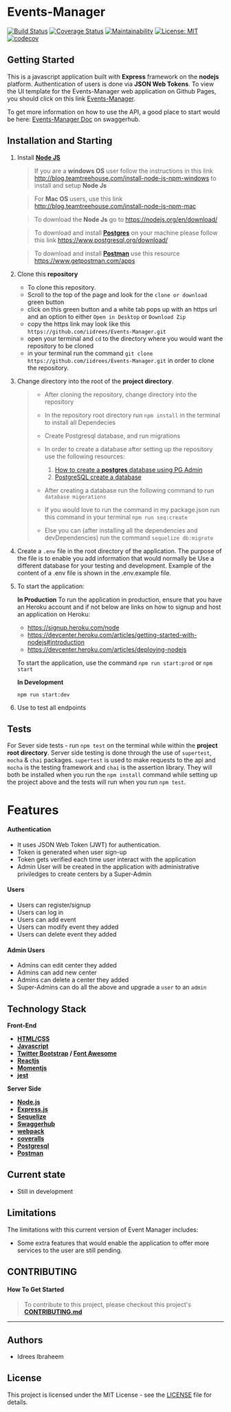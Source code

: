 # Events-Manager

[![Build Status](https://travis-ci.org/iidrees/Events-Manager.svg?branch=develop)](https://travis-ci.org/iidrees/Events-Manager)
[![Coverage Status](https://coveralls.io/repos/github/iidrees/Events-Manager/badge.svg?branch=develop)](https://coveralls.io/github/iidrees/Events-Manager?branch=develop)
[![Maintainability](https://api.codeclimate.com/v1/badges/507b075d1aa0f1e22e24/maintainability)](https://codeclimate.com/github/iidrees/Events-Manager/maintainability)
[![License: MIT](https://img.shields.io/badge/License-MIT-yellow.svg)](https://opensource.org/licenses/MIT)
[![codecov](https://codecov.io/gh/iidrees/Events-Manager/branch/develop/graph/badge.svg)](https://codecov.io/gh/iidrees/Events-Manager)

## Getting Started

This is a javascript application built with **Express** framework on the **nodejs** platform. Authentication of users is done via **JSON Web Tokens**.
To view the UI template for the Events-Manager web application on Github Pages, you should click on this link [Events-Manager](https://iidrees.github.io/Events-Manager/template/landing.html).

To get more information on how to use the API, a good place to start would be here: [Events-Manager Doc](https://events-manager-cp.herokuapp.com/api-docs/) on swaggerhub.

## Installation and Starting

1.  Install [**Node JS**](https://nodejs.org/en/)

    > If you are a **windows OS** user follow the instructions in this link
    > http://blog.teamtreehouse.com/install-node-js-npm-windows to install and setup **Node Js**

    > For **Mac OS** users, use this link http://blog.teamtreehouse.com/install-node-js-npm-mac

    > To download the **Node Js** go to https://nodejs.org/en/download/

    > To download and install [**Postgres**](https://www.postgresql.org/) on your machine please follow this link https://www.postgresql.org/download/

    > To download and install [**Postman**](https://www.getpostman.com/) use this resource https://www.getpostman.com/apps

2.  Clone this **repository**

    * To clone this repository.
    * Scroll to the top of the page and look for the `clone or download` green button
    * click on this green button and a white tab pops up with an https url and an option to either `Open in Desktop` or `Download Zip`
    * copy the https link may look like this `https://github.com/iidrees/Events-Manager.git`
    * open your terminal and `cd` to the directory where you would want the repository to be cloned
    * in your terminal run the command `git clone https://github.com/iidrees/Events-Manager.git` in order to clone the repository.

3.  Change directory into the root of the **project directory**.

    > * After cloning the repository, change directory into the repository
    > * In the repository root directory run `npm install` in the terminal to install all Dependecies
    > * Create Postgresql database, and run migrations
    > * In order to create a database after setting up the repository use the following resources:
    >
    >   1.  [How to create a **postgres** database using PG Admin](https://stackoverflow.com/questions/8200917/postgresql-create-a-new-db-through-pgadmin-ui)
    >   2.  [PostgreSQL create a database](http://www.postgresqltutorial.com/postgresql-create-database/)
    >
    > * After creating a database run the following command to run `database migerations`
    >
    > * If you would love to run the command in my package.json run this command in your terminal `npm run seq:create`
    > * Else you can (after installing all the dependencies and devDependencies) run the command `sequelize db:migrate`

4.  Create a `.env` file in the root directory of the application. The purpose of the file is to enable you add information that would normally be Use a different database for your testing and development. Example of the content of a .env file is shown in the .env.example file.

5.  To start the application:

    **In Production**
    To run the application in production, ensure that you have an Heroku account and if not
    below are links on how to signup and host an application on Heroku:

    * https://signup.heroku.com/node
    * https://devcenter.heroku.com/articles/getting-started-with-nodejs#introduction
    * https://devcenter.heroku.com/articles/deploying-nodejs

    To start the application, use the command `npm run start:prod` or `npm start`

    **In Development**

    ```
    npm run start:dev
    ```

6.  Use to test all endpoints

## Tests

For Sever side tests - run `npm test` on the terminal while within the **project root directory**.
Server side testing is done through the use of `supertest`, `mocha` & `chai` packages. `supertest` is used to make requests to the api and `mocha` is the testing framework and `chai` is the assertion library. They will both be installed when you run the `npm install` command while setting up the project above and the tests will run when you run `npm test`.

# Features

#### Authentication

* It uses JSON Web Token (JWT) for authentication.
* Token is generated when user sign-up
* Token gets verified each time user interact with the application
* Admin User will be created in the application with administrative priviledges to create centers by a Super-Admin

#### Users

* Users can register/signup
* Users can log in
* Users can add event
* Users can modify event they added
* Users can delete event they added

#### Admin Users

* Admins can edit center they added
* Admins can add new center
* Admins can delete a center they added
* Super-Admins can do all the above and upgrade a `user` to an `admin`

## Technology Stack

**Front-End**

* **[HTML/CSS]()**
* **[Javascript](https://developer.mozilla.org/en-US/docs/Web/JavaScript)**
* **[Twitter Bootstrap](https://getbootstrap.com) / [Font Awesome](https://fontawesome.com/)**
* **[Reactjs](reactjs.org)**
* **[Momentjs](https://momentjs.com/)**
* **[jest](https://facebook.github.io/jest)**

**Server Side**

* **[Node.js](https://nodejs.org)**
* **[Express.js](https://expressjs.com)**
* **[Sequelize](http://docs.sequelizejs.com/)**
* **[Swaggerhub](https://swaggerhub.com)**
* **[webpack](https://webpack.js.org/)**
* **[coveralls](https://coveralls.io/)**
* **[Postgresql](https://www.postgresql.org)**
* **[Postman](https://www.getpostman.com/)**

## Current state

* Still in development

## Limitations

The limitations with this current version of Event Manager includes:

* Some extra features that would enable the application to offer more services to the user are still pending.

## CONTRIBUTING
#### How To Get Started 
> To contribute to this project, please checkout this project's **[CONTRIBUTING.md](https://github.com/iidrees/Events-Manager/blob/develop/CONTRIBUTING.md)** 
---

## Authors

* Idrees Ibraheem

## License

This project is licensed under the MIT License - see the [LICENSE](https://github.com/iidrees/Events-Manager/blob/develop/LICENSE) file for details.
